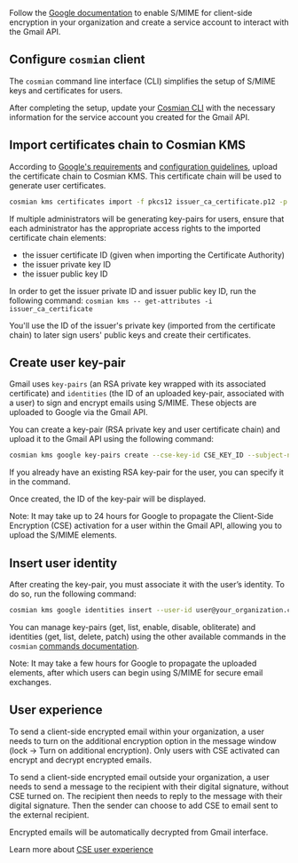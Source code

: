 Follow the [Google documentation](https://support.google.com/a/answer/13069736?hl=en&ref_topic=10742486) to enable S/MIME for client-side encryption in your organization and create a service account to interact with the Gmail API.

## Configure `cosmian` client

The `cosmian` command line interface (CLI) simplifies the setup of S/MIME keys and certificates for users.

After completing the setup, update your [Cosmian CLI](../../cosmian_cli/configuration.md#example-with-smime-gmail-service-account-configuration-for-kms-server) with the necessary information for the service account you created for the Gmail API.

## Import certificates chain to Cosmian KMS

According to [Google's requirements](https://support.google.com/a/answer/7300887#zippy=%2Croot-ca%2Cintermediate-ca-certificates-other-than-from-issuing-intermediate-ca%2Cintermediate-ca-certificate-that-issues-the-end-entity%2Cend-entity-certificate) and [configuration guidelines](https://support.google.com/a/answer/13297070?hl=en#guidelines), upload the certificate chain to Cosmian KMS. This certificate chain will be used to generate user certificates.

```sh
cosmian kms certificates import -f pkcs12 issuer_ca_certificate.p12 -p PASSWORD issuer_ca_certificate
```

If multiple administrators will be generating key-pairs for users, ensure that each administrator has the appropriate access rights to the imported certificate chain elements:
- the issuer certificate ID (given when importing the Certificate Authority)
- the issuer private key ID
- the issuer public key ID

In order to get the issuer private ID and issuer public key ID, run the following command:
`cosmian kms -- get-attributes -i issuer_ca_certificate`


You'll use the ID of the issuer's private key (imported from the certificate chain) to later sign users' public keys and create their certificates.

## Create user key-pair

Gmail uses `key-pairs` (an RSA private key wrapped with its associated certificate) and `identities` (the ID of an uploaded key-pair, associated with a user) to sign and encrypt emails using S/MIME. These objects are uploaded to Google via the Gmail API.

You can create a key-pair (RSA private key and user certificate chain) and upload it to the Gmail API using the following command:

```sh
cosmian kms google key-pairs create --cse-key-id CSE_KEY_ID --subject-name "C=FR, ST=IdF, L=Paris, O=YOUR_ORGANIZATION, OU=DEPARTMENT, CN=user@your_organization.com, emailAddress=user@your_organization.com" -i ISSUER_PRIVATE_KEY_ID user@your_organization.com
```

If you already have an existing RSA key-pair for the user, you can specify it in the command.

Once created, the ID of the key-pair will be displayed.

Note: It may take up to 24 hours for Google to propagate the Client-Side Encryption (CSE) activation for a user within the Gmail API, allowing you to upload the S/MIME elements.

## Insert user identity

After creating the key-pair, you must associate it with the user’s identity. To do so, run the following command:

```sh
cosmian kms google identities insert --user-id user@your_organization.com CREATED_KEYPAIR_ID
```

You can manage key-pairs (get, list, enable, disable, obliterate) and identities (get, list, delete, patch) using the other available commands in the `cosmian` [commands documentation](../../cosmian_cli/cli/main_commands.md).

Note: It may take a few hours for Google to propagate the uploaded elements, after which users can begin using S/MIME for secure email exchanges.

## User experience

To send a client-side encrypted email within your organization, a user needs to turn on the additional encryption option in the message window (lock -> Turn on additional encryption).
Only users with CSE activated can encrypt and decrypt encrypted emails.

To send a client-side encrypted email outside your organization, a user needs to send a message to the recipient with their digital signature, without CSE turned on. The recipient then needs to reply to the message with their digital signature. Then the sender can choose to add CSE to email sent to the external recipient.

Encrypted emails will be automatically decrypted from Gmail interface.

Learn more about [CSE user experience](https://support.google.com/a/answer/14311764?hl=en&ref_topic=10742486)
